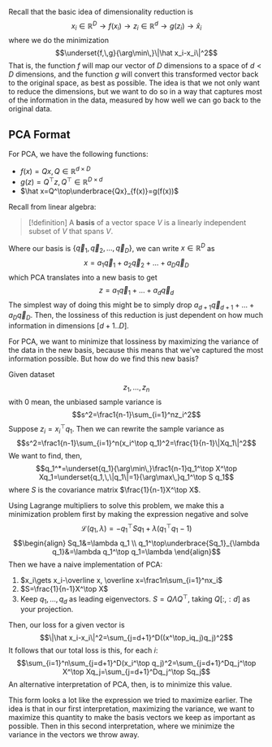 Recall that the basic idea of dimensionality reduction is $$x_i\in\mathbb R^D\rightarrow f(x_i)\rightarrow z_i\in\mathbb R^d\rightarrow g(z_i)\rightarrow\hat x_i$$ where we do the minimization $$\underset{f,\,g}{\arg\min\,}\|\hat x_i-x_i\|^2$$
That is, the function $f$ will map our vector of $D$ dimensions to a space of $d<D$ dimensions, and the function $g$ will convert this transformed vector back to the original space, as best as possible. The idea is that we not only want to reduce the dimensions, but we want to do so in a way that captures most of the information in the data, measured by how well we can go back to the original data.

## PCA Format

For PCA, we have the following functions:
- $f(x)=Qx, Q\in \mathbb R^{d\times D}$
- $g(z)=Q^\top z, Q^\top\in\mathbb R^{D\times d}$
- $\hat x=Q^\top\underbrace{Qx}_{f(x)}=g(f(x))$

Recall from linear algebra:

>[!definition]
>A **basis** of a vector space $V$ is a linearly independent subset of $V$ that spans $V$.
>

Where our basis is $\{\vec q_1, \vec q_2, \dots, \vec q_D\}$, we can write $x\in\mathbb R^D$ as $$x=a_1\vec q_1+a_2\vec q_2 +\dots+a_D\vec q_D$$
which PCA translates into a new basis to get $$z=a_1\vec q_1+\dots+a_d\vec q_d$$
The simplest way of doing this might be to simply drop $a_{d+1}\vec q_{d+1}+\dots+a_D\vec q_D$. Then, the lossiness of this reduction is just dependent on how much information in dimensions $[d+1..D]$. 

For PCA, we want to minimize that lossiness by maximizing the variance of the data in the new basis, because this means that we've captured the most information possible. But how do we find this new basis?

Given dataset 
$$z_1, \dots,z_n$$
with 0 mean, the unbiased sample variance is
$$s^2=\frac1{n-1}\sum_{i=1}^nz_i^2$$
Suppose $z_i=x_i^\top q_1$. Then we can rewrite the sample variance as
$$s^2=\frac1{n-1}\sum_{i=1}^n(x_i^\top q_1)^2=\frac{1}{n-1}\|Xq_1\|^2$$
We want to find, then,$$q_1^*=\underset{q_1}{\arg\min\,}\frac1{n-1}q_1^\top X^\top Xq_1=\underset{q_1,\,\|q_1\|=1}{\arg\max\,}q_1^\top S q_1$$where $S$ is the covariance matrix $\frac{1}{n-1}X^\top X$. 

Using Lagrange multipliers to solve this problem, we make this a minimization problem first by making the expression negative and solve $$\mathcal L(q_1,\lambda)=-q_1^\top Sq_1+\lambda(q_1^\top q_1-1)$$
$$\begin{align}
Sq_1&=\lambda q_1 \\
q_1^\top\underbrace{Sq_1}_{\lambda q_1}&=\lambda q_1^\top q_1=\lambda
\end{align}$$
Then we have a naive implementation of PCA:
1. $x_i\gets x_i-\overline x, \overline x=\frac1n\sum_{i=1}^nx_i$
2. $S=\frac{1}{n-1}X^\top X$
3. Keep $q_1, \dots, q_d$ as leading eigenvectors. $S=Q\Lambda Q^\top$, taking $Q[:,:d]$ as your projection.

Then, our loss for a given vector is $$\|\hat x_i-x_i\|^2=\sum_{j=d+1}^D((x^\top_iq_j)q_j)^2$$
It follows that our total loss is this, for each $i$:
$$\sum_{i=1}^n\sum_{j=d+1}^D(x_i^\top q_j)^2=\sum_{j=d+1}^Dq_j^\top X^\top Xq_j=\sum_{j=d+1}^Dq_j^\top Sq_j$$
An alternative interpretation of PCA, then, is to minimize this value.

This form looks a lot like the expression we tried to maximize earlier. The idea is that in our first interpretation, maximizing the variance, we want to maximize this quantity to make the basis vectors we keep as important as possible. Then in this second interpretation, where we minimize the variance in the vectors we throw away.
